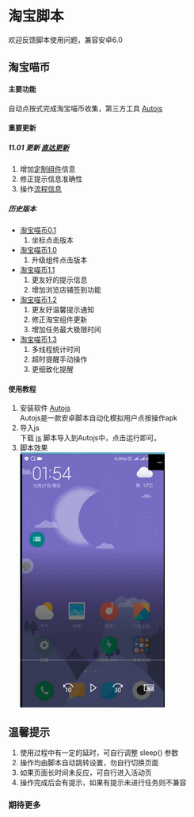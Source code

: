 # 淘宝脚本
欢迎反馈脚本使用问题，兼容安卓6.0
## 淘宝喵币
#### 主要功能  
自动点按式完成淘宝喵币收集，第三方工具 [Autojs](apk)
#### 重要更新
##### 11.01 更新 [直达更新](./release/淘宝喵币2.0.js)
1. 增加[定制组件](./custom)信息
2. 修正提示信息准确性
3. 操作[流程信息](./custom/log.txt)
##### 历史版本
* [淘宝喵币0.1](./release/history/淘宝喵币0.1.js)  
  1. 坐标点击版本
* [淘宝喵币1.0](./release/history/淘宝喵币1.0.js)
  1. 升级组件点击版本
* [淘宝喵币1.1](./release/history/淘宝喵币1.1.js)
  1. 更友好的提示信息
  2. 增加浏览店铺签到功能
* [淘宝喵币1.2](./release/history/淘宝喵币1.2.js)
  1. 更友好温馨提示通知
  2. 修正淘宝组件更新
  3. 增加任务最大极限时间
* [淘宝喵币1.3](./release/history/淘宝喵币1.3.js)
  1. 多线程统计时间
  2. 超时提醒手动操作
  3. 更细致化提醒
#### 使用教程
1. 安装软件 [Autojs](apk)  
Autojs是一款安卓脚本自动化模拟用户点按操作apk
2. 导入js  
下载 [js](release) 脚本导入到Autojs中，点击运行即可。
3. 脚本效果   
![使用](picture/use.gif)
## 温馨提示
1. 使用过程中有一定的延时，可自行调整 <kdb> sleep() </kbd> 参数
2. 操作均由脚本自动跳转设置，勿自行切换页面
3. 如果页面长时间未反应，可自行进入活动页
4. 操作完成后会有提示，如果有提示未进行任务则不兼容
### 期待更多